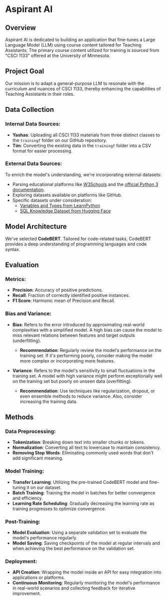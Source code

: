 # Aspirant AI

## Overview
Aspirant AI is dedicated to building an application that fine-tunes a Large Language Model (LLM) using course content tailored for Teaching Assistants. The primary course content utilized for training is sourced from "CSCI 1133" offered at the University of Minnesota.

## Project Goal
Our mission is to adapt a general-purpose LLM to resonate with the curriculum and nuances of CSCI 1133, thereby enhancing the capabilities of Teaching Assistants in their roles.

## Data Collection

### Internal Data Sources:
- **Yashas**: Uploading all CSCI 1133 materials from three distinct classes to the `trainingf` folder on our GitHub repository.
- **Tim**: Converting the existing data in the `trainingf` folder into a CSV format for easier processing.

### External Data Sources:
To enrich the model's understanding, we're incorporating external datasets:
- Parsing educational platforms like [W3Schools](https://www.w3schools.com/) and the [official Python 3 documentation](https://docs.python.org/3/).
- Exploring datasets available on platforms like GitHub.
- Specific datasets under consideration:
  - [Variables and Types from LearnPython](https://www.learnpython.org/en/Variables_and_Types)
  - [SQL Knowledge Dataset from Hugging Face](https://huggingface.co/datasets/knowrohit07/know_sql)

## Model Architecture
We've selected **CodeBERT**. Tailored for code-related tasks, CodeBERT provides a deep understanding of programming languages and code syntax.

## Evaluation

### Metrics:
- **Precision**: Accuracy of positive predictions.
- **Recall**: Fraction of correctly identified positive instances.
- **F1 Score**: Harmonic mean of Precision and Recall.

### Bias and Variance:
- **Bias**: Refers to the error introduced by approximating real-world complexities with a simplified model. A high bias can cause the model to miss relevant relations between features and target outputs (underfitting).
  - **Recommendation**: Regularly review the model's performance on the training set. If it's performing poorly, consider making the model more complex or incorporating more features.
  
- **Variance**: Refers to the model's sensitivity to small fluctuations in the training set. A model with high variance might perform exceptionally well on the training set but poorly on unseen data (overfitting).
  - **Recommendation**: Use techniques like regularization, dropout, or even ensemble methods to reduce variance. Also, consider increasing the training data.

## Methods

### Data Preprocessing:
- **Tokenization**: Breaking down text into smaller chunks or tokens.
- **Normalization**: Converting all text to lowercase to maintain consistency.
- **Removing Stop Words**: Eliminating commonly used words that don't add significant meaning.

### Model Training:
- **Transfer Learning**: Utilizing the pre-trained CodeBERT model and fine-tuning it on our dataset.
- **Batch Training**: Training the model in batches for better convergence and efficiency.
- **Learning Rate Scheduling**: Gradually decreasing the learning rate as training progresses to optimize convergence.

### Post-Training:
- **Model Evaluation**: Using a separate validation set to evaluate the model's performance regularly.
- **Model Saving**: Saving checkpoints of the model at regular intervals and when achieving the best performance on the validation set.

### Deployment:
- **API Creation**: Wrapping the model inside an API for easy integration into applications or platforms.
- **Continuous Monitoring**: Regularly monitoring the model's performance in real-world scenarios and collecting feedback for iterative improvement.

